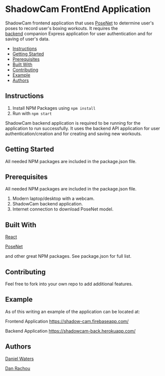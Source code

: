# ShadowCam FrontEnd Application
ShadowCam frontend application that uses 
[PoseNet](https://github.com/tensorflow/tfjs-models/tree/master/posenet) to 
determine user's poses to record user's boxing workouts.  It requires the  
[backend](https://github.com/DryWaters/shadowcam-back)
companion Express application for user authentication and for saving
of user's data.

* [Instructions](#instructions)
* [Getting Started](#getting-started)
* [Prerequisites](#prerequisites)
* [Built With](#built-with)
* [Contributing](#contributing)
* [Example](#example)
* [Authors](#authors)

## Instructions

1. Install NPM Packages using ``` npm install ```
2. Run with ``` npm start ```

ShadowCam backend application is required to be running for the 
application to run successfully.  It uses the backend API application
for user authentication/creation and for creating and saving new
workouts.

## Getting Started
All needed NPM packages are included in the package.json file. 

## Prerequisites
All needed NPM packages are included in the package.json file.

1. Modern laptop/desktop with a webcam.
2. ShadowCam backend application.
3. Internet connection to download PoseNet model.

## Built With
[React](https://reactjs.org/)

[PoseNet](https://github.com/tensorflow/tfjs-models/tree/master/posenet)

and other great NPM packages.  See package.json for full list.

## Contributing
Feel free to fork into your own repo to add additional features.

## Example
As of this writing an example of the application can be located at:

Frontend Application
https://shadow-cam.firebaseapp.com/

Backend Application
https://shadowcam-back.herokuapp.com/

## Authors
[Daniel Waters](https://www.watersjournal.com)

[Dan Rachou](https://github.com/danrachou)


